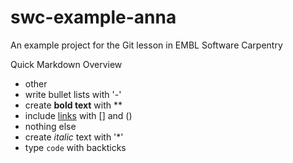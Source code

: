# swc-example-anna
An example project for the Git lesson in EMBL Software Carpentry

Quick Markdown Overview

- other
- write bullet lists with '-'
- create **bold text** with **
- include [links](https://embl.de) with [] and ()
- nothing else
- create *italic* text with '*'
- type `code` with backticks
